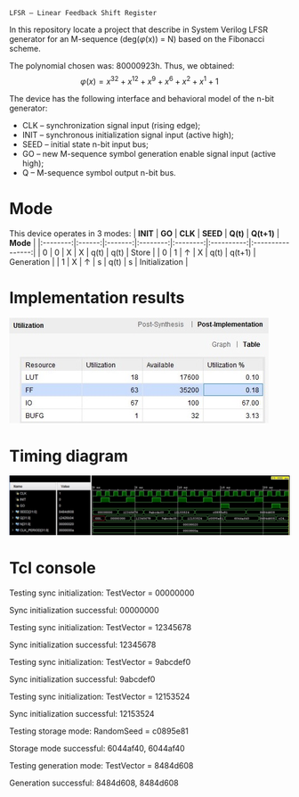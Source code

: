     LFSR — Linear Feedback Shift Register

In this repository locate a project that describe in System Verilog LFSR generator 
for an M-sequence (deg($\varphi$(x)) = N) based on the Fibonacci scheme.

The polynomial chosen was: 80000923h. Thus, we obtained:
$$φ(x) = x^{32} + x^{12} + x^9 + x^6 + x^2 + x^1 + 1$$

The device has the following interface and behavioral model of the n-bit generator:
- CLK – synchronization signal input (rising edge);
- INIT – synchronous initialization signal input (active high);
- SEED – initial state n-bit input bus;
- GO – new M-sequence symbol generation enable signal input (active high);
- Q – M-sequence symbol output n-bit bus.

# Mode
This device operates in 3 modes:
| **INIT** | **GO** | **CLK** | **SEED** | **Q(t)** | **Q(t+1)** | **Mode**        |
|:--------:|:------:|:-------:|:--------:|:--------:|:----------:|:----------------:|
| 0        | 0      | X       | X        | q(t)     | q(t)       | Store         |
| 0        | 1      | ↑       | X        | q(t)     | q(t+1)     | Generation    |
| 1        | X      | ↑       | s        | q(t)     | s          | Initialization    |

# Implementation results
![alt text](img/imp.jpg)

# Timing diagram

![alt text](img/time.jpg)

# Tcl console
Testing sync initialization: TestVector = 00000000

Sync initialization successful: 00000000

Testing sync initialization: TestVector = 12345678

Sync initialization successful: 12345678

Testing sync initialization: TestVector = 9abcdef0

Sync initialization successful: 9abcdef0

Testing sync initialization: TestVector = 12153524

Sync initialization successful: 12153524

Testing storage mode: RandomSeed = c0895e81

Storage mode successful: 6044af40, 6044af40

Testing generation mode: TestVector = 8484d608

Generation successful: 8484d608, 8484d608
